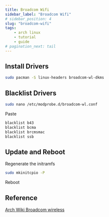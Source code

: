 ```yaml
---
title: Broadcom Wifi
sidebar_label: "Broadcom Wifi"
# sidebar_position: 4
slug: "broadcom-wifi"
tags:
    - arch linux
    - tutorial
    - guide
# pagination_next: tail
---
```


## Install Drivers

```bash
sudo pacman -S linux-headers broadcom-wl-dkms
```

## Blacklist Drivers

```bash
sudo nano /etc/modprobe.d/broadcom-wl.conf
```

Paste
```bash
blacklist b43
blacklist bcma
blacklist brcmsmac
blacklist ssb
```

## Update and Reboot

Regenerate the initramfs

```bash
sudo mkinitcpio -P
```

Reboot

## Reference

[Arch Wiki Broadcom wireless](https://wiki.archlinux.org/title/broadcom_wireless)